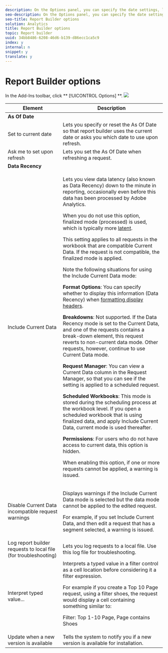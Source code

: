 ```yaml
---
description: On the Options panel, you can specify the date settings, latency settings (Current Data), log information, and configure updates.
seo-description: On the Options panel, you can specify the date settings, latency settings (Current Data), log information, and configure updates.
seo-title: Report Builder options
solution: Analytics
title: Report Builder options
topic: Report builder
uuid: 34bb8486-6208-46d6-b139-d86ecc1ca5c9
index: y
internal: n
snippet: y
translate: y
---
```


# Report Builder options

In the Add-Ins toolbar, click ** [!UICONTROL  Options] **.  ![](../assets/options_icon.png) 

<table id="table_CFBE06044645468F8C883F2370C31F36"> 
 <thead> 
  <tr> 
   <th colname="col1" class="entry"> Element </th> 
   <th colname="col2" class="entry"> Description </th> 
  </tr> 
 </thead>
 <tbody> 
  <tr> 
   <td colspan="2"> <b> <span class="wintitle"> As Of Date</span> </b> </td> 
  </tr> 
  <tr> 
   <td colname="col1"> <span class="wintitle"> Set to current date</span> </td> 
   <td colname="col2">Lets you specify or reset the <span class="wintitle"> As Of Date</span> so that report builder uses the current date or asks you which date to use upon refresh. </td> 
  </tr> 
  <tr> 
   <td colname="col1"> <span class="wintitle"> Ask me to set upon refresh</span> </td> 
   <td colname="col2">Lets you set the <span class="wintitle"> As Of Date</span> when refreshing a request. </td> 
  </tr> 
  <tr> 
   <td colspan="2"> <b> <span class="wintitle"> Data Recency</span> </b> </td> 
  </tr> 
  <tr> 
   <td colname="col1"> <span class="wintitle"> Include Current Data</span> </td> 
   <td colname="col2"> <p>Lets you view data latency (also known as <span class="wintitle"> Data Recency</span>) down to the minute in reporting, occasionally even before this data has been processed by <span class="keyword"> Adobe Analytics</span>. </p> <p>When you do not use this option, <span class="term"> finalized mode</span> (processed) is used, which is typically more <a href="https://marketing.adobe.com/resources/help/en_US/reference/index.html?f=data_latency" format="https" scope="external"> latent</a>. </p> <p>This setting applies to all requests in the workbook that are compatible Current Data. If the request is not compatible, the finalized mode is applied. </p> <p>Note the following situations for using the <span class="wintitle"> Include Current Data</span> mode: </p> <p> <b>Format Options</b>: You can specify whether to display this information (Data Recency) when <a href="../report_builder_bucket/layout/t_format_display_headers.md#task_45C7C4938C2C47FCB02634A1248AA831" format="dita" scope="local"> formatting display headers</a>. </p> <p> <b>Breakdowns</b>: Not supported. If the <span class="wintitle"> Data Recency</span> mode is set to the Current Data, and one of the requests contains a break-down element, this request reverts to non-current data mode. Other requests, however, continue to use Current Data mode. </p> <p> <b>Request Manager</b>: You can view a Current Data column in the Request Manager, so that you can see if the setting is applied to a scheduled request. </p> <p> <b>Scheduled Workbooks</b>: This mode is stored during the scheduling process at the workbook level. If you open a scheduled workbook that is using finalized data, and apply Include Current Data, current mode is used thereafter. </p> <p> <b>Permissions</b>: For users who do not have access to current data, this option is hidden. </p> <p>When enabling this option, if one or more requests cannot be applied, a warning is issued. </p> </td> 
  </tr> 
  <tr> 
   <td colname="col1"> Disable Current Data incompatible request warnings </td> 
   <td colname="col2"> <p>Displays warnings if the <span class="wintitle"> Include Current Data</span> mode is selected but the data mode cannot be applied to the edited request. </p> <p>For example, if you set<span class="wintitle"> Include Current Data</span>, and then edit a request that has a segment selected, a warning is issued. </p> </td> 
  </tr> 
  <tr> 
   <td colname="col1"> Log report builder requests to local file (for troubleshooting) </td> 
   <td colname="col2"> Lets you log requests to a local file. Use this log file for troubleshooting. </td> 
  </tr> 
  <tr> 
   <td colname="col1"> Interpret typed value... </td> 
   <td colname="col2">Interprets a typed value in a filter control as a cell location before considering it a filter expression. <p>For example if you create a Top 10 Page request, using a filter <span class="term"> shoes</span>, the request would display a cell containing something similar to: </p> <p><span class="codeph"> Filter: Top 1-10 Page, Page contains Shoes</span> </p> </td> 
  </tr> 
  <tr> 
   <td colname="col1"> Update when a new version is available </td> 
   <td colname="col2"> Tells the system to notify you if a new version is available for installation. </td> 
  </tr> 
 </tbody> 
</table>

